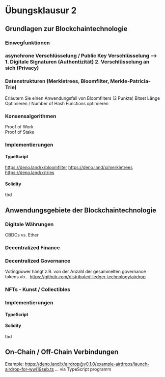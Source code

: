 # Übungsklausur 2

## Grundlagen zur Blockchaintechnologie
### Einwegfunktionen

### asynchrone Verschlüsselung / Public Key Verschlüsselung --> 1. Digitale Signaturen (Authentizität) 2. Verschlüsselung an sich (Privacy)

### Datenstrukturen (Merkletrees, Bloomfilter, Merkle-Patricia-Trie)
Erläutern Sie einen Anwendungsfall von Bloomfilters (2 Punkte)
Bitset Länge Optimieren / Number of Hash Functions optimieren



### Konsensalgorithmen 
Proof of Work  
Proof of Stake 

### Implementierungen 
#### TypeScript
https://deno.land/x/bloomfilter
https://deno.land/x/merkletrees
https://deno.land/x/tries

#### Solidity
tbd

## Anwendungsgebiete der Blockchaintechnologie
### Digitale Währungen 
CBDCs vs. Ether

### Decentralized Finance

### Decentralized Governance 
Votingpower hängt z.B. von der Anzahl der gesammelten governance tokens ab... 
https://github.com/distributed-ledger-technology/airdrop

### NFTs - Kunst / Collectibles

### Implementierungen 
#### TypeScript


#### Solidity
tbd


## On-Chain / Off-Chain Verbindungen
Example: https://deno.land/x/airdrop@v0.1.0/example-airdrops/launch-airdrop-for-wwi19seb.ts ... via TypeScript programm






